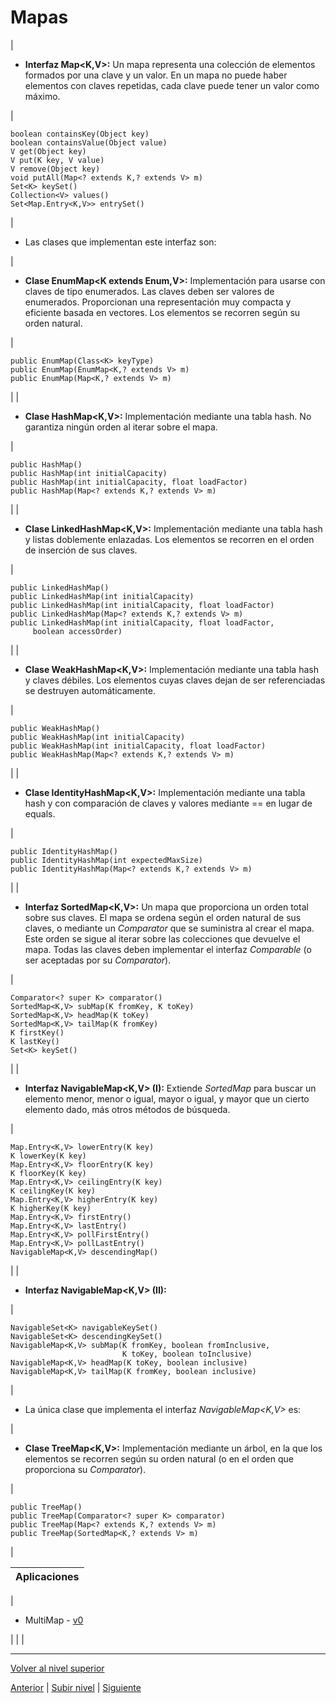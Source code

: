 # Mapas






| 
* **Interfaz Map<K,V>:** Un mapa representa una colección de elementos formados por una clave y un valor. En un mapa no puede haber elementos con claves repetidas, cada clave puede tener un valor como máximo.


 | 


```
boolean containsKey(Object key)
boolean containsValue(Object value)
V get(Object key)
V put(K key, V value)
V remove(Object key)
void putAll(Map<? extends K,? extends V> m)
Set<K> keySet()
Collection<V> values()
Set<Map.Entry<K,V>> entrySet()
```


 |



* Las clases que implementan este interfaz son:










| 
* **Clase EnumMap<K extends Enum<K>,V>:** Implementación para usarse con claves de tipo enumerados. Las claves deben ser valores de enumerados. Proporcionan una representación muy compacta y eficiente basada en vectores. Los elementos se recorren según su orden natural.


 | 


```
public EnumMap(Class<K> keyType)
public EnumMap(EnumMap<K,? extends V> m)
public EnumMap(Map<K,? extends V> m)
```


 |
| 
* **Clase HashMap<K,V>:** Implementación mediante una tabla hash. No garantiza ningún orden al iterar sobre el mapa.


 | 


```
public HashMap()
public HashMap(int initialCapacity)
public HashMap(int initialCapacity, float loadFactor)
public HashMap(Map<? extends K,? extends V> m)
```


 |
| 
* **Clase LinkedHashMap<K,V>:** Implementación mediante una tabla hash y listas doblemente enlazadas. Los elementos se recorren en el orden de inserción de sus claves.


 | 


```
public LinkedHashMap()
public LinkedHashMap(int initialCapacity)
public LinkedHashMap(int initialCapacity, float loadFactor)
public LinkedHashMap(Map<? extends K,? extends V> m)
public LinkedHashMap(int initialCapacity, float loadFactor,
     boolean accessOrder)
```


 |
| 
* **Clase WeakHashMap<K,V>:** Implementación mediante una tabla hash y claves débiles. Los elementos cuyas claves dejan de ser referenciadas se destruyen automáticamente.


 | 


```
public WeakHashMap()
public WeakHashMap(int initialCapacity)
public WeakHashMap(int initialCapacity, float loadFactor)
public WeakHashMap(Map<? extends K,? extends V> m)
```


 |
| 
* **Clase IdentityHashMap<K,V>:** Implementación mediante una tabla hash y con comparación de claves y valores mediante == en lugar de equals.


 | 


```
public IdentityHashMap()
public IdentityHashMap(int expectedMaxSize)
public IdentityHashMap(Map<? extends K,? extends V> m)
```


 |
| 
* **Interfaz SortedMap<K,V>:** Un mapa que proporciona un orden total sobre sus claves. El mapa se ordena según el orden natural de sus claves, o mediante un *Comparator* que se suministra al crear el mapa. Este orden se sigue al iterar sobre las colecciones que devuelve el mapa. Todas las claves deben implementar el interfaz *Comparable* (o ser aceptadas por su *Comparator*).


 | 


```
Comparator<? super K> comparator()
SortedMap<K,V> subMap(K fromKey, K toKey)
SortedMap<K,V> headMap(K toKey)
SortedMap<K,V> tailMap(K fromKey)
K firstKey()
K lastKey()
Set<K> keySet()
```


 |
| 
* **Interfaz NavigableMap<K,V> (I):** Extiende *SortedMap<E>* para buscar un elemento menor, menor o igual, mayor o igual, y mayor que un cierto elemento dado, más otros métodos de búsqueda.


 | 


```
Map.Entry<K,V> lowerEntry(K key)
K lowerKey(K key)
Map.Entry<K,V> floorEntry(K key)
K floorKey(K key)
Map.Entry<K,V> ceilingEntry(K key)
K ceilingKey(K key)
Map.Entry<K,V> higherEntry(K key)
K higherKey(K key)
Map.Entry<K,V> firstEntry()
Map.Entry<K,V> lastEntry()
Map.Entry<K,V> pollFirstEntry()
Map.Entry<K,V> pollLastEntry()
NavigableMap<K,V> descendingMap()
```


 |
| 
* **Interfaz NavigableMap<K,V> (II):**


 | 


```
NavigableSet<K> navigableKeySet()
NavigableSet<K> descendingKeySet()
NavigableMap<K,V> subMap(K fromKey, boolean fromInclusive,
                         K toKey, boolean toInclusive)
NavigableMap<K,V> headMap(K toKey, boolean inclusive)
NavigableMap<K,V> tailMap(K fromKey, boolean inclusive)
```


 |



* La única clase que implementa el interfaz *NavigableMap<K,V>* es:










| 
* **Clase TreeMap<K,V>:** Implementación mediante un árbol, en la que los elementos se recorren según su orden natural (o en el orden que proporciona su *Comparator*).


 | 


```
public TreeMap()
public TreeMap(Comparator<? super K> comparator)
public TreeMap(Map<? extends K,? extends V> m)
public TreeMap(SortedMap<K,? extends V> m)
```


 |








| **Aplicaciones** |
| --- |
| 
* MultiMap - [v0](https://github.com/USantaTecla-tech-java/src/tree/main/src/main/java/es/usantatecla/a0_itinerario/a7_parametrized/a1_multimap)


 |  |  |


---

[Volver al nivel superior](../README.md)



[Anterior](../u3sets/README.md) | [Subir nivel](../README.md) | [Siguiente](../README.md)
